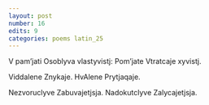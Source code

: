 ```yaml
---
layout: post
number: 16
edits: 9
categories: poems latin_25
---
```


V pam’jati
Osoblyva vlastyvistj:
Pom’jate
Vtratcaje xyvistj. 

Viddalene 
Znykaje. 
HvAlene
Prytjaqaje. 

Nezvoruclyve
Zabuvajetjsja.
Nadokutclyve 
Zalycajetjsja.
